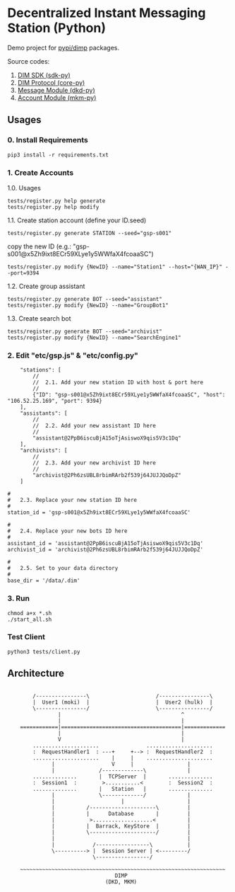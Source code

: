 # Decentralized Instant Messaging Station (Python)

Demo project for [pypi/dimp](https://pypi.org/project/dimp/) packages.

Source codes:

1. [DIM SDK (sdk-py)](https://github.com/dimchat/sdk-py)
2. [DIM Protocol (core-py)](https://github.com/dimchat/core-py)
3. [Message Module (dkd-py)](https://github.com/dimchat/dkd-py)
4. [Account Module (mkm-py)](https://github.com/dimchat/mkm-py)

## Usages

### 0. Install Requirements

```
pip3 install -r requirements.txt
```

### 1. Create Accounts

1.0. Usages

```
tests/register.py help generate
tests/register.py help modify
```

1.1. Create station account (define your ID.seed)

```
tests/register.py generate STATION --seed="gsp-s001"
```

copy the new ID (e.g.: "gsp-s001@x5Zh9ixt8ECr59XLye1y5WWfaX4fcoaaSC")

```
tests/register.py modify {NewID} --name="Station1" --host="{WAN_IP}" --port=9394
```

1.2. Create group assistant

```
tests/register.py generate BOT --seed="assistant"
tests/register.py modify {NewID} --name="GroupBot1"
```

1.3. Create search bot

```
tests/register.py generate BOT --seed="archivist"
tests/register.py modify {NewID} --name="SearchEngine1"
```

### 2. Edit "etc/gsp.js" & "etc/config.py"

```
    "stations": [
        //
        //  2.1. Add your new station ID with host & port here
        //
        {"ID": "gsp-s001@x5Zh9ixt8ECr59XLye1y5WWfaX4fcoaaSC", "host": "106.52.25.169", "port": 9394}
    ],
    "assistants": [
        //
        //  2.2. Add your new assistant ID here
        //
        "assistant@2PpB6iscuBjA15oTjAsiswoX9qis5V3c1Dq"
    ],
    "archivists": [
        //
        //  2.3. Add your new archivist ID here
        //
        "archivist@2Ph6zsUBL8rbimRArb2f539j64JUJJQoDpZ"
    ]
```

```
#
#   2.3. Replace your new station ID here
#
station_id = 'gsp-s001@x5Zh9ixt8ECr59XLye1y5WWfaX4fcoaaSC'

#
#   2.4. Replace your new bots ID here
#
assistant_id = 'assistant@2PpB6iscuBjA15oTjAsiswoX9qis5V3c1Dq'
archivist_id = 'archivist@2Ph6zsUBL8rbimRArb2f539j64JUJJQoDpZ'

#
#   2.5. Set to your data directory
#
base_dir = '/data/.dim'
```

### 3. Run

```
chmod a+x *.sh
./start_all.sh
```

### Test Client

```
python3 tests/client.py
```

## Architecture

```

        /----------------\                     /----------------\
        |  User1 (moki)  |                     |  User2 (hulk)  |
        \----------------/                     \----------------/
                |                                      ^
                |                                      |
    ============|======================================|=============
                |                                      |
                V                                      |
        .....................               .....................
        :  RequestHandler1  : ---+     +--> :  RequestHandler2  :
        .....................    |     |    .....................
              |                  V     |                 |
              |              /-------------\             |
        ..............       |  TCPServer  |       ..............
        :  Session1  :        >...........<        :  Session2  :
        ..............       |   Station   |       ..............
              |              \-------------/             |
              |                     |                    |
              |          /---------------------\         |
              |          |      Database       |         |
              |           >...................<          |
              |          |  Barrack, KeyStore  |         |
              |          \---------------------/         |
              |                                          |
              |            /-----------------\           |
              \----------> |  Session Server | <---------/
                           \-----------------/
    
    ~~~~~~~~~~~~~~~~~~~~~~~~~~~~~~~~~~~~~~~~~~~~~~~~~~~~~~~~~~~~~~~~~
                                  DIMP
                               (DKD, MKM)
    
```
